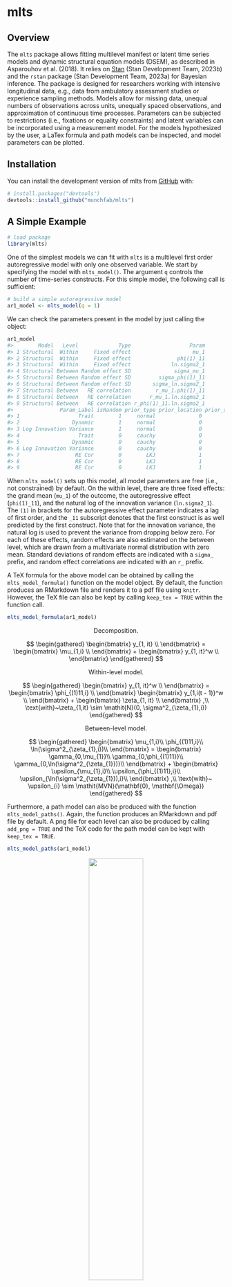 
<!-- README.md is generated from README.Rmd. Please edit that file -->

# mlts

<!-- badges: start -->
<!-- badges: end -->

## Overview

The `mlts` package allows fitting multilevel manifest or latent time
series models and dynamic structural equation models (DSEM), as
described in Asparouhov et al. (2018). It relies on
[Stan](https://mc-stan.org) (Stan Development Team, 2023b) and the
`rstan` package (Stan Development Team, 2023a) for Bayesian inference.
The package is designed for researchers working with intensive
longitudinal data, e.g., data from ambulatory assessment studies or
experience sampling methods. Models allow for missing data, unequal
numbers of observations across units, unequally spaced observations, and
approximation of continuous time processes. Parameters can be subjected
to restrictions (i.e., fixations or equality constraints) and latent
variables can be incorporated using a measurement model. For the models
hypothesized by the user, a LaTex formula and path models can be
inspected, and model parameters can be plotted.

## Installation

You can install the development version of mlts from
[GitHub](https://github.com/) with:

``` r
# install.packages("devtools")
devtools::install_github("munchfab/mlts")
```

## A Simple Example

``` r
# load package
library(mlts)
```

One of the simplest models we can fit with `mlts` is a multilevel first
order autoregressive model with only one observed variable. We start by
specifying the model with `mlts_model()`. The argument `q` controls the
number of time-series constructs. For this simple model, the following
call is sufficient:

``` r
# build a simple autoregressive model
ar1_model <- mlts_model(q = 1)
```

We can check the parameters present in the model by just calling the
object:

``` r
ar1_model
#>        Model   Level             Type                   Param
#> 1 Structural  Within     Fixed effect                    mu_1
#> 2 Structural  Within     Fixed effect               phi(1)_11
#> 3 Structural  Within     Fixed effect             ln.sigma2_1
#> 4 Structural Between Random effect SD              sigma_mu_1
#> 5 Structural Between Random effect SD         sigma_phi(1)_11
#> 6 Structural Between Random effect SD       sigma_ln.sigma2_1
#> 7 Structural Between   RE correlation        r_mu_1.phi(1)_11
#> 8 Structural Between   RE correlation      r_mu_1.ln.sigma2_1
#> 9 Structural Between   RE correlation r_phi(1)_11.ln.sigma2_1
#>               Param_Label isRandom prior_type prior_location prior_scale
#> 1                   Trait        1     normal              0        10.0
#> 2                 Dynamic        1     normal              0         2.0
#> 3 Log Innovation Variance        1     normal              0        10.0
#> 4                   Trait        0     cauchy              0         2.5
#> 5                 Dynamic        0     cauchy              0         2.5
#> 6 Log Innovation Variance        0     cauchy              0         2.5
#> 7                  RE Cor        0        LKJ              1          NA
#> 8                  RE Cor        0        LKJ              1          NA
#> 9                  RE Cor        0        LKJ              1          NA
```

When `mlts_model()` sets up this model, all model parameters are free
(i.e., not constrained) by default. On the within level, there are three
fixed effects: the grand mean (`mu_1`) of the outcome, the
autoregressive effect (`phi(1)_11`), and the natural log of the
innovation variance (`ln.sigma2_1`). The `(1)` in brackets for the
autoregressive effect parameter indicates a lag of first order, and the
`_11` subscript denotes that the first construct is as well predicted by
the first construct. Note that for the innovation variance, the natural
log is used to prevent the variance from dropping below zero. For each
of these effects, random effects are also estimated on the between
level, which are drawn from a multivariate normal distribution with zero
mean. Standard deviations of random effects are indicated with a
`sigma_` prefix, and random effect correlations are indicated with an
`r_` prefix.

A TeX formula for the above model can be obtained by calling the
`mlts_model_formula()` function on the model object. By default, the
function produces an RMarkdown file and renders it to a pdf file using
`knitr`. However, the TeX file can also be kept by calling
`keep_tex = TRUE` within the function call.

``` r
mlts_model_formula(ar1_model)
```

<center>
Decomposition.
</center>

$$
\begin{gathered} \begin{bmatrix}
y_{1, it} \\
\end{bmatrix} = \begin{bmatrix}
\mu_{1,i} \\
\end{bmatrix}
+
\begin{bmatrix}
y_{1, it}^w \\
\end{bmatrix} \end{gathered}
$$

<center>
Within-level model.
</center>

$$
\begin{gathered} \begin{bmatrix}
y_{1, it}^w \\
\end{bmatrix} = \begin{bmatrix} \phi_{(1)11,i} \\ \end{bmatrix} \begin{bmatrix} y_{1,i(t - 1)}^w \\ \end{bmatrix} +  \begin{bmatrix} \zeta_{1, it} \\ \end{bmatrix} ,\\ 
\text{with}~\zeta_{1,it} \sim \mathit{N}(0, \sigma^2_{\zeta_{1},i})  \end{gathered}
$$

<center>
Between-level model.
</center>

$$
\begin{gathered} \begin{bmatrix} \mu_{1,i}\\
\phi_{(1)11,i}\\
\ln(\sigma^2_{\zeta_{1},i})\\ \end{bmatrix} = \begin{bmatrix} \gamma_{0,\mu_{1}}\\
\gamma_{0,\phi_{(1)11}}\\
\gamma_{0,\ln(\sigma^2_{\zeta_{1}})}\\ \end{bmatrix} +
  \begin{bmatrix} \upsilon_{\mu_{1},i}\\
\upsilon_{\phi_{(1)11},i}\\
\upsilon_{\ln(\sigma^2_{\zeta_{1}}),i}\\ \end{bmatrix} ,\\ 
\text{with}~
  \upsilon_{i} \sim \mathit{MVN}(\mathbf{0}, \mathbf{\Omega})  \end{gathered}
$$

Furthermore, a path model can also be produced with the function
`mlts_model_paths()`. Again, the function produces an RMarkdown and pdf
file by default. A png file for each level can also be produced by
calling `add_png = TRUE` and the TeX code for the path model can be kept
with `keep_tex = TRUE`.

``` r
mlts_model_paths(ar1_model)
```

<p align = "center">
<img src="vignettes/pathmodel_ar1.png" width="50%" style="display: block; margin: auto;" />
</p>

To fit the above model, we pass it together with the data set to
`mlts_fit()`. The data set for this example is an artificial data set
simulated from an autoregressive model:

``` r
head(ar1_data)
#>   ID time    Y1
#> 1  1    1  1.16
#> 2  1    2 -0.29
#> 3  1    3  0.40
#> 4  1    4 -0.18
#> 5  1    5 -0.66
#> 6  1    6  0.42
```

We need to specify the variable in `data` that contains the time-series
process in the `ts` argument and the variable that contains the unit
identifier in the `id` argument. With the argument `tinterval`, the time
interval for approximation of a continuous time process can be specified
Asparouhov et al. (2018). We don’t specify it here, but see the Vignette
*Approximation of a Continuous Time Model* for more details.

``` r
ar1_fit <- mlts_fit(
  model = ar1_model,
  data = ar1_data,
  id = "ID",
  ts = "Y1",
  iter = 4000
)
```

The model `summary()` shows general information about the model and
data:

``` r
summary(ar1_fit)
#> Call:
#> mlts_model(q = 1, max_lag = 1)
#> Time series variables as indicated by parameter subscripts: 
#>    1 --> Y1
#> Data: 2500 observations in 50 IDs
#> Model convergence criteria: 
#>   Maximum Potential Scale Reduction Factor (PSR; Rhat): 1.009 (should be < 1.01)
#>   Minimum Bulk ESS: 575 (should be > 200, 100 per chain) 
#>   Minimum Tail ESS: 566 (should be > 200, 100 per chain) 
#>   Number of divergent transitions: 0 (should be 0) 
#> 
#> Fixed Effects:
#>              Post. Mean Post. Median Post. SD   2.5%  97.5% Rhat Bulk_ESS
#>         mu_1      0.731        0.731    0.090  0.552  0.910    1     5357
#>    phi(1)_11      0.275        0.276    0.029  0.218  0.331    1     2433
#>  ln.sigma2_1     -0.304       -0.304    0.043 -0.392 -0.217    1     2964
#>  Tail_ESS
#>      2695
#>      3051
#>      3013
#> 
#> Random Effects SDs:
#>              Post. Mean Post. Median Post. SD  2.5% 97.5%  Rhat Bulk_ESS
#>         mu_1      0.600        0.595    0.068 0.481 0.749 1.000     5042
#>    phi(1)_11      0.134        0.134    0.032 0.069 0.198 1.009      582
#>  ln.sigma2_1      0.231        0.229    0.045 0.147 0.323 1.002     1266
#>  Tail_ESS
#>      3082
#>       566
#>      1376
#> 
#> Random Effects Correlations:
#>                        Post. Mean Post. Median Post. SD   2.5% 97.5%  Rhat
#>         mu_1.phi(1)_11      0.017        0.018    0.213 -0.396 0.435 1.001
#>       mu_1.ln.sigma2_1      0.217        0.224    0.187 -0.159 0.569 1.000
#>  phi(1)_11.ln.sigma2_1      0.114        0.118    0.260 -0.391 0.607 1.000
#>  Bulk_ESS Tail_ESS
#>      2116     2477
#>      2398     2726
#>      1056     1736
#> 
#> Samples were drawn using NUTS on Thu Apr 25 12:39:28 2024.
#> For each parameter, Bulk_ESS and Tail_ESS are measures of effective
#> sample size, and Rhat is the potential scale reduction factor
#> on split chains (at convergence, Rhat = 1).
```

The line
`Time series variables as indicated by parameter subscripts: 1 --> Y1`
shows that model parameters indexed by a `_1` refer to the variable `Y1`
in the data set. The `Model convergence criteria` provide an overview
across convergence diagnostics for all model parameters (i.e., also
parameters which are not printed in the `summary()` by default). For the
simple AR1-model, all parameters converged well after 4,000 iterations.

The section `Fixed Effects` provides information about the fixed effects
in the model, i.e., $\gamma_{0, \mu_1}$, $\gamma_{0, \phi_{(1)11}}$, and
$\gamma_{0,\ln(\sigma^2_{\zeta_{1}})}$ in the above formula. For
example, the posterior mean of the autoregressive effect parameter
`phi(1)_11` is estimated at .275 with 95%-credible interval \[.218,
.331\]. The log variance of the innovations $\zeta_{1t}$ is estimated at
-.304. The estimate needs to be exponentiated to be on the original
scale: exp(-.304) = 0.738.

The section `Random Effects SDs` shows standard deviations of the random
effects $\upsilon_{\mu_{1},i}$, $\upsilon_{\phi_{(1)11},i}$, and
$\upsilon_{\ln(\sigma^2_{\zeta_{1}}),i}$. The section
`Random Effects Correlations` shows correlations between random effects.
For example, while random effects of the person mean
$\upsilon_{\mu_{1},i}$ and the autoregressive effect
$\upsilon_{\phi_{(1)11},i}$ display nearly no correlation, 0.017, there
is a positive correlation between the person mean and log innovation
variance, 0.217. This indicates that individuals with a higher person
mean in the variable `Y1` also tend to have a higher innovation
variance.

The parameter estimates can also be plotted with the
`mtls_plot()`-function. By default, forest plots of model parameters are
produced. The `what`-argument controls what parameter types are plotted
(e.g., fixed effects, random effect standard deviations, and other).

``` r
mlts_plot(ar1_fit, type = "fe", what = "Fixed effect")
```

<img src="man/figures/README-unnamed-chunk-11-1.png" width="60%" style="display: block; margin: auto;" />

## References

<div id="refs" class="references csl-bib-body hanging-indent"
entry-spacing="0" line-spacing="2">

<div id="ref-Asparouhov2018" class="csl-entry">

Asparouhov, T., Hamaker, E. L., & Muthén, B. (2018). Dynamic Structural
Equation Models. *Structural Equation Modeling: A Multidisciplinary
Journal*, *25*(3), 359–388.
<https://doi.org/10.1080/10705511.2017.1406803>

</div>

<div id="ref-rStan2023" class="csl-entry">

Stan Development Team. (2023a). *<span class="nocase">RStan: the R
interface to Stan</span>*. <https://mc-stan.org/>

</div>

<div id="ref-Stan2023" class="csl-entry">

Stan Development Team. (2023b). *<span class="nocase">Stan Modeling
Language Users Guide and Reference Manual, Version 2.31</span>*.
<https://mc-stan.org/>

</div>

</div>
